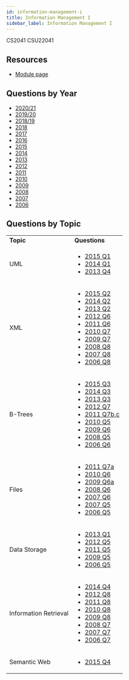 ```yaml
---
id: information-management-i
title: Information Management I
sidebar_label: Information Management I
---
```

CS2041
CSU22041

## Resources

-   [Module page](https://www.scss.tcd.ie/CourseModules/CS2041/)

## Questions by Year

-   [2020/21](https://www.tcd.ie/academicregistry/exams/assets/local/past-papers%20202021/CSU/CSU22041-1.pdf)
-   [2019/20](https://www.tcd.ie/academicregistry/exams/assets/local/past%20papers201920/CSU/CSU22041-1.PDF)
-   [2018/19](https://www.tcd.ie/academicregistry/exams/assets/local/past-papers2019/Semester%201%20Papers/CS/CS2041-2.PDF)
-   [2018](https://www.tcd.ie/academicregistry/exams/assets/local/past-papers2018/CS/CS2041-2.PDF)
-   [2017](https://www.tcd.ie/academicregistry/exams/assets/local/past-papers2017/CS/CS2041-2.PDF)
-   [2016](https://www.tcd.ie/academicregistry/exams/assets/local/past-papers2016/CS/CS2041-2.PDF)
-   [2015](https://www.tcd.ie/academicregistry/exams/assets/local/past-papers2015/CS/CS2041-2.PDF)
-   [2014](https://www.tcd.ie/academicregistry/exams/assets/local/past-papers2014/CS/CS20412.pdf)
-   [2013](https://www.tcd.ie/academicregistry/exams/assets/local/past-papers2013/CS/CS20412.pdf)
-   [2012](https://www.tcd.ie/Local/Exam_Papers/2012/XC/XCS20311.pdf)
-   [2011](https://www.tcd.ie/Local/Exam_Papers/2011/XC/XCS20311.pdf)
-   [2010](https://www.tcd.ie/Local/Exam_Papers/2010/XC/XCS20311.pdf)
-   [2009](https://www.tcd.ie/Local/Exam_Papers/2009/XC/XCS2BA51.pdf)
-   [2008](https://www.tcd.ie/Local/Exam_Papers/2008/XC/XCS2BA51.pdf)
-   [2007](https://www.tcd.ie/Local/Exam_Papers/2007/XC/XCS2BA51.pdf)
-   [2006](https://www.tcd.ie/Local/Exam_Papers/2006/XC/XCS2BA51.pdf)

## Questions by Topic

<table className="examQuestions" width="700px">
  <tbody><tr>
      <td><strong>Topic</strong></td>
      <td><strong>Questions</strong></td>
  </tr>
  <tr>
      <td>UML</td>
      <td>
          <ul className="questions">
              <li><a href="https://www.tcd.ie/academicregistry/exams/assets/local/past-papers2015/CS/CS2041-2.PDF#page=3">2015 Q1</a></li>
              <li><a href="https://www.tcd.ie/academicregistry/exams/assets/local/past-papers2014/CS/CS20412.pdf#page=3">2014 Q1</a></li>
              <li><a href="https://www.tcd.ie/academicregistry/exams/assets/local/past-papers2013/CS/CS20412.pdf#page=6">2013 Q4</a></li>
          </ul>
      </td>
  </tr>
  <tr>
      <td>XML</td>
      <td>
          <ul className="questions">
              <li><a href="https://www.tcd.ie/academicregistry/exams/assets/local/past-papers2015/CS/CS2041-2.PDF#page=3&zoom=0,0,600">2015 Q2</a></li>
              <li><a href="https://www.tcd.ie/academicregistry/exams/assets/local/past-papers2014/CS/CS20412.pdf#page=3&zoom=0,0,400">2014 Q2</a></li>
              <li><a href="https://www.tcd.ie/academicregistry/exams/assets/local/past-papers2013/CS/CS20412.pdf#page=4">2013 Q2</a></li>
              <li><a href="https://www.tcd.ie/Local/Exam_Papers/2012/XC/XCS20311.pdf#page=8">2012 Q6</a></li>
              <li><a href="https://www.tcd.ie/Local/Exam_Papers/2011/XC/XCS20311.pdf#page=11">2011 Q6</a></li>
              <li><a href="https://www.tcd.ie/Local/Exam_Papers/2010/XC/XCS20311.pdf#page=8">2010 Q7</a></li>
              <li><a href="https://www.tcd.ie/Local/Exam_Papers/2009/XC/XCS2BA51.pdf#page=8">2009 Q7</a></li>
              <li><a href="https://www.tcd.ie/Local/Exam_Papers/2008/XC/XCS2BA51.pdf#page=8">2008 Q8</a></li>
              <li><a href="https://www.tcd.ie/Local/Exam_Papers/2007/XC/XCS2BA51.pdf#page=10&zoom=0,0,300">2007 Q8</a></li>
              <li><a href="https://www.tcd.ie/Local/Exam_Papers/2006/XC/XCS2BA51.pdf#page=9">2006 Q8</a></li>
          </ul>
      </td>
  </tr>
  <tr>
      <td>B-Trees</td>
      <td>
          <ul className="questions">
              <li><a href="https://www.tcd.ie/academicregistry/exams/assets/local/past-papers2015/CS/CS2041-2.PDF#page=4&zoom=0,0,500">2015 Q3</a></li>
              <li><a href="https://www.tcd.ie/academicregistry/exams/assets/local/past-papers2014/CS/CS20412.pdf#page=4">2014 Q3</a></li>
              <li><a href="https://www.tcd.ie/academicregistry/exams/assets/local/past-papers2013/CS/CS20412.pdf#page=5">2013 Q3</a></li>
              <li><a href="https://www.tcd.ie/Local/Exam_Papers/2012/XC/XCS20311.pdf#page=9">2012 Q7</a></li>
              <li><a href="https://www.tcd.ie/Local/Exam_Papers/2011/XC/XCS20311.pdf#page=12">2011 Q7b,c</a></li>
              <li><a href="https://www.tcd.ie/Local/Exam_Papers/2010/XC/XCS20311.pdf#page=7">2010 Q5</a></li>
              <li><a href="https://www.tcd.ie/Local/Exam_Papers/2009/XC/XCS2BA51.pdf#page=7">2009 Q6</a></li>
              <li><a href="https://www.tcd.ie/Local/Exam_Papers/2008/XC/XCS2BA51.pdf#page=6">2008 Q5</a></li>
              <li><a href="https://www.tcd.ie/Local/Exam_Papers/2006/XC/XCS2BA51.pdf#page=7&zoom=0,0,600">2006 Q6</a></li>
          </ul>
      </td>
  </tr>
  <tr>
      <td>Files</td>
      <td>
          <ul className="questions">
              <li><a href="https://www.tcd.ie/Local/Exam_Papers/2011/XC/XCS20311.pdf#page=12">2011 Q7a</a></li>
              <li><a href="https://www.tcd.ie/Local/Exam_Papers/2010/XC/XCS20311.pdf#page=7&zoom=0,0,600">2010 Q6</a></li>
              <li><a href="https://www.tcd.ie/Local/Exam_Papers/2009/XC/XCS2BA51.pdf#page=7">2009 Q6a</a></li>
              <li><a href="https://www.tcd.ie/Local/Exam_Papers/2008/XC/XCS2BA51.pdf#page=6,&zoom=0,0,500">2008 Q6</a></li>
              <li><a href="https://www.tcd.ie/Local/Exam_Papers/2007/XC/XCS2BA51.pdf#page=8">2007 Q6</a></li>
              <li><a href="https://www.tcd.ie/Local/Exam_Papers/2007/XC/XCS2BA51.pdf#page=8&zoom=0,0,600">2007 Q5</a></li>
              <li><a href="https://www.tcd.ie/Local/Exam_Papers/2006/XC/XCS2BA51.pdf#page=7">2006 Q5</a></li>
          </ul>
      </td>
  </tr>
  <tr>
      <td>Data Storage</td>
      <td>
          <ul className="questions">
              <li><a href="https://www.tcd.ie/academicregistry/exams/assets/local/past-papers2013/CS/CS20412.pdf#page=3">2013 Q1</a></li>
              <li><a href="https://www.tcd.ie/Local/Exam_Papers/2012/XC/XCS20311.pdf#page=7">2012 Q5</a></li>
              <li><a href="https://www.tcd.ie/Local/Exam_Papers/2011/XC/XCS20311.pdf#page=10">2011 Q5</a></li>
              <li><a href="https://www.tcd.ie/Local/Exam_Papers/2009/XC/XCS2BA51.pdf#page=6">2009 Q5</a></li>
              <li><a href="https://www.tcd.ie/Local/Exam_Papers/2006/XC/XCS2BA51.pdf#page=5a">2006 Q5</a></li>
          </ul>
      </td>
  </tr>
  <tr>
      <td>Information Retrieval</td>
      <td>
          <ul className="questions">
              <li><a href="https://www.tcd.ie/academicregistry/exams/assets/local/past-papers2014/CS/CS20412.pdf#page=4&zoom=0,0,600">2014 Q4</a></li>
              <li><a href="https://www.tcd.ie/Local/Exam_Papers/2012/XC/XCS20311.pdf#page=10">2012 Q8</a></li>
              <li><a href="https://www.tcd.ie/Local/Exam_Papers/2011/XC/XCS20311.pdf#page=13">2011 Q8</a></li>
              <li><a href="https://www.tcd.ie/Local/Exam_Papers/2010/XC/XCS20311.pdf#page=9">2010 Q8</a></li>
              <li><a href="https://www.tcd.ie/Local/Exam_Papers/2009/XC/XCS2BA51.pdf#page=10">2009 Q8</a></li>
              <li><a href="https://www.tcd.ie/Local/Exam_Papers/2008/XC/XCS2BA51.pdf#page=7">2008 Q7</a></li>
              <li><a href="https://www.tcd.ie/Local/Exam_Papers/2007/XC/XCS2BA51.pdf#page=9&zoom=0,0,300">2007 Q7</a></li>
              <li><a href="https://www.tcd.ie/Local/Exam_Papers/2006/XC/XCS2BA51.pdf#page=8">2006 Q7</a></li>
          </ul>
      </td>
  </tr>
  <tr>
      <td>Semantic Web</td>
      <td>
          <ul className="questions">
              <li><a href="https://www.tcd.ie/academicregistry/exams/assets/local/past-papers2015/CS/CS2041-2.PDF#page=6">2015 Q4</a></li>
          </ul>
      </td>
  </tr>
</tbody></table>
